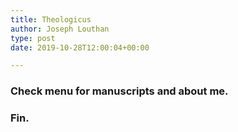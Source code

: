 ```yaml
---
title: Theologicus
author: Joseph Louthan
type: post
date: 2019-10-28T12:00:04+00:00

---
```

### Check menu for manuscripts and about me.

### Fin.

